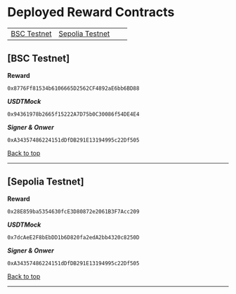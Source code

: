 # Deployed Reward Contracts



| | | | |
|---|---|---|---|
| [BSC Testnet](#bsc-testnet) | [Sepolia Testnet](#sepolia-testnet) |  |  |


## [BSC Testnet]

**Reward**
```
0x8776Ff81534b6106665D2562CF4892aE6bb6BD88 
```
***USDTMock***
```
0x94361978b2665f15222A7D75b0C30086f54DE4E4 
```
***Signer & Onwer***
```
0xA34357486224151dDfDB291E13194995c22Df505
```
[Back to top](#deployed-Reward-contracts)

---

## [Sepolia Testnet]

**Reward**
```
0x28E859ba5354630fcE3D80872e2061B3F7Acc209
```
***USDTMock***
```
0x7dcAeE2F8bEbDD1b6D820fa2edA2bb4320c8250D
```
***Signer & Onwer***
```
0xA34357486224151dDfDB291E13194995c22Df505
```
[Back to top](#deployed-Reward-contracts)

---